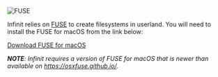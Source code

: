 <img class="fuse" src="${url('images/icons/osxfuse.png')}" alt="FUSE">

<p>Infinit relies on <a href="https://en.wikipedia.org/wiki/Filesystem_in_Userspace">FUSE</a> to create filesystems in userland. You will need to install the FUSE for macOS from the link below:</p>

<p><a href="https://github.com/osxfuse/osxfuse/releases/download/osxfuse-3.5.4/osxfuse-3.5.4.dmg" class="button">Download FUSE for macOS</a></p>

<p><em><strong>NOTE</strong>: Infinit requires a version of FUSE for macOS that is newer than available on <a href="https://osxfuse.github.io">https://osxfuse.github.io/</a>.</em></p>
